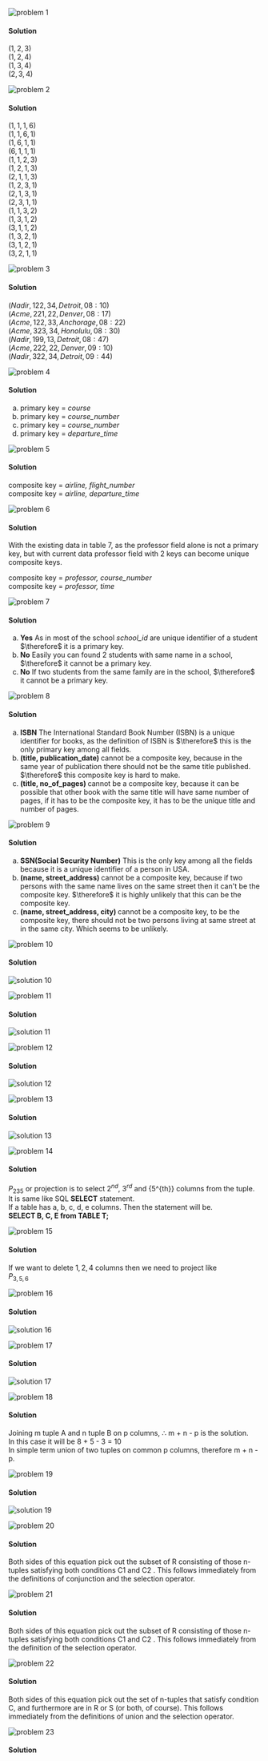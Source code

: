 ![problem 1](https://github.com/jigjnasu/discrete_mathematics_and_its_applications/blob/master/chapter_9_relations/9.2_n-ary_relations_and_their_applications/repo/problem_1.png)
#### Solution
$(1, 2, 3)$ </br>
$(1, 2, 4)$ </br>
$(1, 3, 4)$ </br>
$(2, 3, 4)$ </br>

![problem 2](https://github.com/jigjnasu/discrete_mathematics_and_its_applications/blob/master/chapter_9_relations/9.2_n-ary_relations_and_their_applications/repo/problem_2.png)
#### Solution
$(1, 1, 1, 6)$ </br>
$(1, 1, 6, 1)$ </br>
$(1, 6, 1, 1)$ </br>
$(6, 1, 1, 1)$ </br>
$(1, 1, 2, 3)$ </br>
$(1, 2, 1, 3)$ </br>
$(2, 1, 1, 3)$ </br>
$(1, 2, 3, 1)$ </br>
$(2, 1, 3, 1)$ </br>
$(2, 3, 1, 1)$ </br>
$(1, 1, 3, 2)$ </br>
$(1, 3, 1, 2)$ </br>
$(3, 1, 1, 2)$ </br>
$(1, 3, 2, 1)$ </br>
$(3, 1, 2, 1)$ </br>
$(3, 2, 1, 1)$ </br>

![problem 3](https://github.com/jigjnasu/discrete_mathematics_and_its_applications/blob/master/chapter_9_relations/9.2_n-ary_relations_and_their_applications/repo/problem_3.png)
#### Solution
$(Nadir, 122, 34, Detroit, 08:10)$ </br>
$(Acme, 221, 22, Denver, 08:17)$ </br>
$(Acme, 122, 33, Anchorage, 08:22)$ </br>
$(Acme, 323, 34, Honolulu, 08:30)$ </br>
$(Nadir, 199, 13, Detroit, 08:47)$ </br>
$(Acme, 222, 22, Denver, 09:10)$ </br>
$(Nadir, 322, 34, Detroit, 09:44)$ </br>

![problem 4](https://github.com/jigjnasu/discrete_mathematics_and_its_applications/blob/master/chapter_9_relations/9.2_n-ary_relations_and_their_applications/repo/problem_4.png)
#### Solution
<ol type="a">
  <li>
    primary key = <i>course</i>
  </li>
  <li>
    primary key = <i>course_number</i>
  </li>
  <li>
    primary key = <i>course_number</i>
  </li>
  <li>
    primary key = <i>departure_time</i>
  </li>
</ol>

![problem 5](https://github.com/jigjnasu/discrete_mathematics_and_its_applications/blob/master/chapter_9_relations/9.2_n-ary_relations_and_their_applications/repo/problem_5.png)
#### Solution
composite key = <i>airline, flight_number</i> </br>
composite key = <i>airline, departure_time</i> </br>

![problem 6](https://github.com/jigjnasu/discrete_mathematics_and_its_applications/blob/master/chapter_9_relations/9.2_n-ary_relations_and_their_applications/repo/problem_6.png)
#### Solution
With the existing data in table 7, as the professor field alone is not a primary key, but with current data professor field with 2 keys can become unique composite keys. </br>

composite key = <i>professor, course_number</i> </br>
composite key = <i>professor, time</i> </br>

![problem 7](https://github.com/jigjnasu/discrete_mathematics_and_its_applications/blob/master/chapter_9_relations/9.2_n-ary_relations_and_their_applications/repo/problem_7.png)
#### Solution
<ol type="a">
  <li>
    <b>Yes</b> As in most of the school <i> school_id </i> are unique identifier of a student $\therefore$ it is a primary key.
  </li>
  <li>
    <b>No</b> Easily you can found 2 students with same name in a school, $\therefore$ it cannot be a primary key.
  </li>
  <li>
    <b>No</b> If two students from the same family are in the school, $\therefore$ it cannot be a primary key.
  </li>
</ol>

![problem 8](https://github.com/jigjnasu/discrete_mathematics_and_its_applications/blob/master/chapter_9_relations/9.2_n-ary_relations_and_their_applications/repo/problem_8.png)
#### Solution
<ol type="a">
  <li>
    <b>ISBN</b> The International Standard Book Number (ISBN) is a unique identifier for books, as the definition of ISBN is $\therefore$ this is the only primary key among all fields.
  </li>
  <li>
    <b>(title, publication_date) </b> cannot be a composite key, because in the same year of publication there should not be the same title published. $\therefore$ this composite key is hard to make.
  </li>
  <li>
    <b>(title, no_of_pages) </b> cannot be a composite key, because it can be possible that other book with the same title will have same number of pages, if it has to be the composite key, it has to be the unique title and number of pages.
  </li>
</ol>

![problem 9](https://github.com/jigjnasu/discrete_mathematics_and_its_applications/blob/master/chapter_9_relations/9.2_n-ary_relations_and_their_applications/repo/problem_9.png)
#### Solution
<ol type="a">
  <li>
    <b>SSN(Social Security Number)</b> This is the only key among all the fields because it is a unique identifier of a person in USA.
  </li>
  <li>
    <b>(name, street_address) </b> cannot be a composite key, because if two persons with the same name lives on the same street then it can't be the composite key. $\therefore$ it is highly unlikely that this can be the composite key.
  </li>
  <li>
    <b>(name, street_address, city) </b> cannot be a composite key, to be the composite key, there should not be two persons living at same street at in the same city. Which seems to be unlikely.
  </li>
</ol>

![problem 10](https://github.com/jigjnasu/discrete_mathematics_and_its_applications/blob/master/chapter_9_relations/9.2_n-ary_relations_and_their_applications/repo/problem_10.png)
#### Solution
![solution 10](https://github.com/jigjnasu/discrete_mathematics_and_its_applications/blob/master/chapter_9_relations/9.2_n-ary_relations_and_their_applications/repo/solution_10.png)

![problem 11](https://github.com/jigjnasu/discrete_mathematics_and_its_applications/blob/master/chapter_9_relations/9.2_n-ary_relations_and_their_applications/repo/problem_11.png)
#### Solution
![solution 11](https://github.com/jigjnasu/discrete_mathematics_and_its_applications/blob/master/chapter_9_relations/9.2_n-ary_relations_and_their_applications/repo/solution_11.png)

![problem 12](https://github.com/jigjnasu/discrete_mathematics_and_its_applications/blob/master/chapter_9_relations/9.2_n-ary_relations_and_their_applications/repo/problem_12.png)
#### Solution
![solution 12](https://github.com/jigjnasu/discrete_mathematics_and_its_applications/blob/master/chapter_9_relations/9.2_n-ary_relations_and_their_applications/repo/solution_12.png)

![problem 13](https://github.com/jigjnasu/discrete_mathematics_and_its_applications/blob/master/chapter_9_relations/9.2_n-ary_relations_and_their_applications/repo/problem_13.png)
#### Solution
![solution 13](https://github.com/jigjnasu/discrete_mathematics_and_its_applications/blob/master/chapter_9_relations/9.2_n-ary_relations_and_their_applications/repo/solution_13.png)

![problem 14](https://github.com/jigjnasu/discrete_mathematics_and_its_applications/blob/master/chapter_9_relations/9.2_n-ary_relations_and_their_applications/repo/problem_14.png)
#### Solution
$P_{235}$ or projection is to select $2^{nd}$, $3^{rd}$ and {5^{th}} columns from the tuple. It is same like SQL <b>SELECT</b> statement.</br>
If a table has a, b, c, d, e columns. Then the statement will be.</br>
<b>SELECT B, C, E from TABLE T;</b>

![problem 15](https://github.com/jigjnasu/discrete_mathematics_and_its_applications/blob/master/chapter_9_relations/9.2_n-ary_relations_and_their_applications/repo/problem_15.png)
#### Solution
If we want to delete $1,2,4$ columns then we need to project like </br>
$P_{3,5,6}$

![problem 16](https://github.com/jigjnasu/discrete_mathematics_and_its_applications/blob/master/chapter_9_relations/9.2_n-ary_relations_and_their_applications/repo/problem_16.png)
#### Solution
![solution 16](https://github.com/jigjnasu/discrete_mathematics_and_its_applications/blob/master/chapter_9_relations/9.2_n-ary_relations_and_their_applications/repo/solution_16.png)

![problem 17](https://github.com/jigjnasu/discrete_mathematics_and_its_applications/blob/master/chapter_9_relations/9.2_n-ary_relations_and_their_applications/repo/problem_17.png)
#### Solution
![solution 17](https://github.com/jigjnasu/discrete_mathematics_and_its_applications/blob/master/chapter_9_relations/9.2_n-ary_relations_and_their_applications/repo/solution_17.png)

![problem 18](https://github.com/jigjnasu/discrete_mathematics_and_its_applications/blob/master/chapter_9_relations/9.2_n-ary_relations_and_their_applications/repo/problem_18.png)
#### Solution
Joining m tuple A and n tuple B on p columns, $\therefore$ m + n - p is the solution.</br>
In this case it will be 8 + 5 - 3 = 10</br>
In simple term union of two tuples on common p columns, therefore m + n - p.</br>

![problem 19](https://github.com/jigjnasu/discrete_mathematics_and_its_applications/blob/master/chapter_9_relations/9.2_n-ary_relations_and_their_applications/repo/problem_19.png)
#### Solution
![solution 19](https://github.com/jigjnasu/discrete_mathematics_and_its_applications/blob/master/chapter_9_relations/9.2_n-ary_relations_and_their_applications/repo/solution_19.png)

![problem 20](https://github.com/jigjnasu/discrete_mathematics_and_its_applications/blob/master/chapter_9_relations/9.2_n-ary_relations_and_their_applications/repo/problem_20.png)
#### Solution
Both sides of this equation pick out the subset of R consisting of those n-tuples satisfying both conditions C1 and C2 . This follows immediately from the definitions of conjunction and the selection operator. </br>

![problem 21](https://github.com/jigjnasu/discrete_mathematics_and_its_applications/blob/master/chapter_9_relations/9.2_n-ary_relations_and_their_applications/repo/problem_21.png)
#### Solution
Both sides of this equation pick out the subset of R consisting of those n-tuples satisfying both conditions C1 and C2 . This follows immediately from the definition of the selection operator.

![problem 22](https://github.com/jigjnasu/discrete_mathematics_and_its_applications/blob/master/chapter_9_relations/9.2_n-ary_relations_and_their_applications/repo/problem_22.png)
#### Solution
Both sides of this equation pick out the set of n-tuples that satisfy condition C, and furthermore are in R or S (or both, of course). This follows immediately from the definitions of union and the selection operator.

![problem 23](https://github.com/jigjnasu/discrete_mathematics_and_its_applications/blob/master/chapter_9_relations/9.2_n-ary_relations_and_their_applications/repo/problem_23.png)
#### Solution

